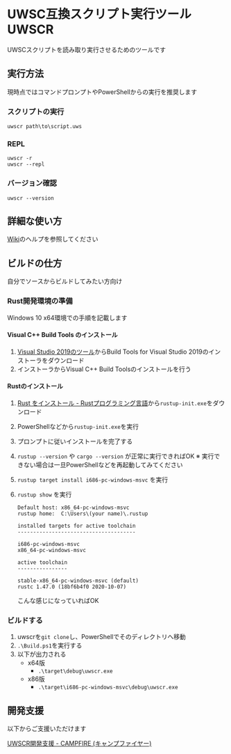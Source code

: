 UWSC互換スクリプト実行ツール UWSCR
=====

UWSCスクリプトを読み取り実行させるためのツールです

実行方法
----

現時点ではコマンドプロンプトやPowerShellからの実行を推奨します

### スクリプトの実行

```
uwscr path\to\script.uws
```

### REPL

```
uwscr -r
uwscr --repl
```

### バージョン確認

```
uwscr --version
```

詳細な使い方
----

[Wiki](https://github.com/stuncloud/UWSCR/wiki)のヘルプを参照してください

ビルドの仕方
----

自分でソースからビルドしてみたい方向け

### Rust開発環境の準備

Windows 10 x64環境での手順を記載します

#### Visual C++ Build Tools のインストール

1. [Visual Studio 2019のツール](https://visualstudio.microsoft.com/ja/downloads/#vstool-2019-ja-family)からBuild Tools for Visual Studio 2019のインストーラをダウンロード
2. インストーラからVisual C++ Build Toolsのインストールを行う

#### Rustのインストール

1. [Rust をインストール - Rustプログラミング言語](https://www.rust-lang.org/ja/tools/install)から`rustup-init.exe`をダウンロード
2. PowerShellなどから`rustup-init.exe`を実行
3. プロンプトに従いインストールを完了する
4. `rustup --version` や `cargo --version` が正常に実行できればOK
    ※ 実行できない場合は一旦PowerShellなどを再起動してみてください
5. `rustup target install i686-pc-windows-msvc` を実行
6. `rustup show` を実行

    ```
    Default host: x86_64-pc-windows-msvc
    rustup home:  C:\Users\(your name)\.rustup

    installed targets for active toolchain
    --------------------------------------

    i686-pc-windows-msvc
    x86_64-pc-windows-msvc

    active toolchain
    ----------------

    stable-x86_64-pc-windows-msvc (default)
    rustc 1.47.0 (18bf6b4f0 2020-10-07)
    ```

    こんな感じになっていればOK

### ビルドする

1. uwscrを`git clone`し、PowerShellでそのディレクトリへ移動
2. `.\Build.ps1`を実行する
3. 以下が出力される
   - x64版
     - `.\target\debug\uwscr.exe`
   - x86版
     - `.\target\i686-pc-windows-msvc\debug\uwscr.exe`


開発支援
----

以下からご支援いただけます

[UWSCR開発支援 - CAMPFIRE (キャンプファイヤー)](https://community.camp-fire.jp/projects/view/336074)
